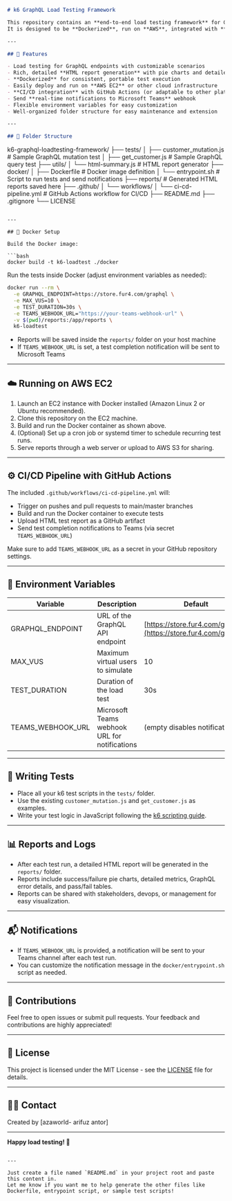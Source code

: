 ```markdown
# k6 GraphQL Load Testing Framework

This repository contains an **end-to-end load testing framework** for GraphQL APIs using [k6](https://k6.io/).  
It is designed to be **Dockerized**, run on **AWS**, integrated with **CI/CD pipelines**, and send **test result notifications to Microsoft Teams**.  

---

## 🚀 Features

- Load testing for GraphQL endpoints with customizable scenarios  
- Rich, detailed **HTML report generation** with pie charts and detailed metrics  
- **Dockerized** for consistent, portable test execution  
- Easily deploy and run on **AWS EC2** or other cloud infrastructure  
- **CI/CD integration** with GitHub Actions (or adaptable to other platforms)  
- Send **real-time notifications to Microsoft Teams** webhook  
- Flexible environment variables for easy customization  
- Well-organized folder structure for easy maintenance and extension  

---

## 📂 Folder Structure

```

k6-graphql-loadtesting-framework/
├── tests/
│   ├── customer\_mutation.js       # Sample GraphQL mutation test
│   ├── get\_customer.js            # Sample GraphQL query test
├── utils/
│   └── html-summary.js            # HTML report generator
├── docker/
│   ├── Dockerfile                 # Docker image definition
│   └── entrypoint.sh              # Script to run tests and send notifications
├── reports/                      # Generated HTML reports saved here
├── .github/
│   └── workflows/
│       └── ci-cd-pipeline.yml    # GitHub Actions workflow for CI/CD
├── README.md
├── .gitignore
└── LICENSE

````

---

## 🐳 Docker Setup

Build the Docker image:

```bash
docker build -t k6-loadtest ./docker
````

Run the tests inside Docker (adjust environment variables as needed):

```bash
docker run --rm \
  -e GRAPHQL_ENDPOINT=https://store.fur4.com/graphql \
  -e MAX_VUS=10 \
  -e TEST_DURATION=30s \
  -e TEAMS_WEBHOOK_URL="https://your-teams-webhook-url" \
  -v $(pwd)/reports:/app/reports \
  k6-loadtest
```

* Reports will be saved inside the `reports/` folder on your host machine
* If `TEAMS_WEBHOOK_URL` is set, a test completion notification will be sent to Microsoft Teams

---

## ☁️ Running on AWS EC2

1. Launch an EC2 instance with Docker installed (Amazon Linux 2 or Ubuntu recommended).
2. Clone this repository on the EC2 machine.
3. Build and run the Docker container as shown above.
4. (Optional) Set up a cron job or systemd timer to schedule recurring test runs.
5. Serve reports through a web server or upload to AWS S3 for sharing.

---

## ⚙️ CI/CD Pipeline with GitHub Actions

The included `.github/workflows/ci-cd-pipeline.yml` will:

* Trigger on pushes and pull requests to main/master branches
* Build and run the Docker container to execute tests
* Upload HTML test report as a GitHub artifact
* Send test completion notifications to Teams (via secret `TEAMS_WEBHOOK_URL`)

Make sure to add `TEAMS_WEBHOOK_URL` as a secret in your GitHub repository settings.

---

## 🔧 Environment Variables

| Variable            | Description                                   | Default                                                          |
| ------------------- | --------------------------------------------- | ---------------------------------------------------------------- |
| GRAPHQL\_ENDPOINT   | URL of the GraphQL API endpoint               | [https://store.fur4.com/graphql](https://store.fur4.com/graphql) |
| MAX\_VUS            | Maximum virtual users to simulate             | 10                                                               |
| TEST\_DURATION      | Duration of the load test                     | 30s                                                              |
| TEAMS\_WEBHOOK\_URL | Microsoft Teams webhook URL for notifications | (empty disables notifications)                                   |

---

## 🧪 Writing Tests

* Place all your k6 test scripts in the `tests/` folder.
* Use the existing `customer_mutation.js` and `get_customer.js` as examples.
* Write your test logic in JavaScript following the [k6 scripting guide](https://k6.io/docs/).

---

## 📊 Reports and Logs

* After each test run, a detailed HTML report will be generated in the `reports/` folder.
* Reports include success/failure pie charts, detailed metrics, GraphQL error details, and pass/fail tables.
* Reports can be shared with stakeholders, devops, or management for easy visualization.

---

## 📬 Notifications

* If `TEAMS_WEBHOOK_URL` is provided, a notification will be sent to your Teams channel after each test run.
* You can customize the notification message in the `docker/entrypoint.sh` script as needed.

---

## 🤝 Contributions

Feel free to open issues or submit pull requests.
Your feedback and contributions are highly appreciated!

---

## 📄 License

This project is licensed under the MIT License - see the [LICENSE](LICENSE) file for details.

---

## 🙋‍♂️ Contact

Created by \[azaworld- arifuz antor]

---

**Happy load testing! 🚀**

```

---

Just create a file named `README.md` in your project root and paste this content in.  
Let me know if you want me to help generate the other files like Dockerfile, entrypoint script, or sample test scripts!
```
